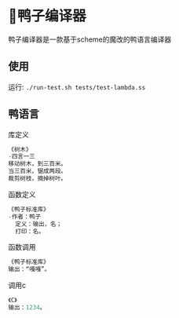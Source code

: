 # 🦆鸭子编译器
鸭子编译器是一款基于scheme的魔改的鸭语言编译器

## 使用

运行: `./run-test.sh tests/test-lambda.ss`

## 鸭语言
库定义
```c
《树木》
-四言一三
移动树木，到三百米。
当三百米，锯成两段。
裁剪树枝，摘掉树叶。
```

函数定义
```c
《鸭子标准库》
-作者：鸭子
  定义：输出，名；
  打印：名。
```

函数调用
```c
《鸭子标准库》
输出：“嘎嘎”。
```

调用c
```c
《C》
输出：1234。
```
